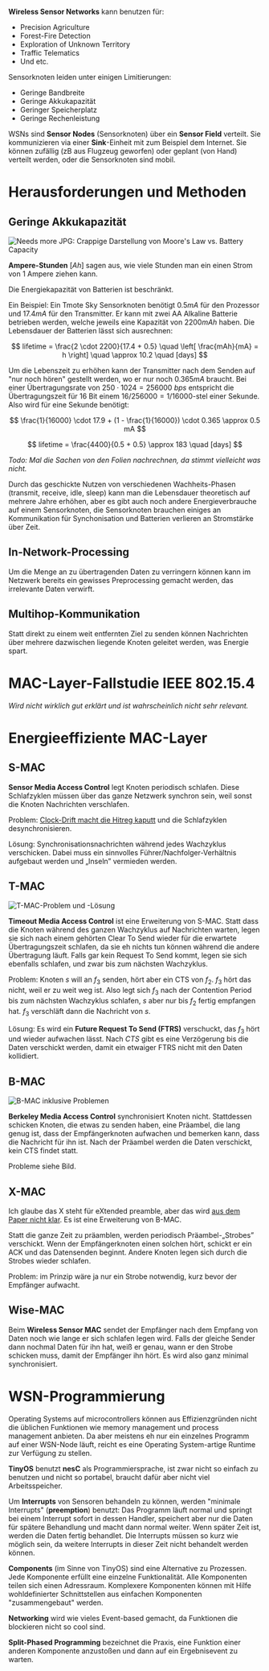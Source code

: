 **Wireless Sensor Networks** kann benutzen für:

* Precision Agriculture
* Forest-Fire Detection
* Exploration of Unknown Territory
* Traffic Telematics
* Und etc.

Sensorknoten leiden unter einigen Limitierungen:

* Geringe Bandbreite
* Geringe Akkukapazität
* Geringer Speicherplatz
* Geringe Rechenleistung

WSNs sind **Sensor Nodes** (Sensorknoten) über ein **Sensor Field** verteilt. Sie kommunizieren via einer **Sink**-Einheit mit zum Beispiel dem Internet. Sie können zufällig (zB aus Flugzeug geworfen) oder geplant (von Hand) verteilt werden, oder die Sensorknoten sind mobil.

# Herausforderungen und Methoden

## Geringe Akkukapazität

![Needs more JPG: Crappige Darstellung von Moore's Law vs. Battery Capacity](/img/moore-vs-battery.jpg)

**Ampere-Stunden** $[Ah]$ sagen aus, wie viele Stunden man ein einen Strom von 1 Ampere ziehen kann.

Die Energiekapazität von Batterien ist beschränkt.

Ein Beispiel: Ein Tmote Sky Sensorknoten benötigt $0.5 mA$ für den Prozessor und $17.4 mA$ für den Transmitter. Er kann mit zwei AA Alkaline Batterie betrieben werden, welche jeweils eine Kapazität von $2200 mAh$ haben. Die Lebensdauer der Batterien lässt sich ausrechnen:

$$
lifetime = \frac{2 \cdot 2200}{17.4 + 0.5} \quad \left[ \frac{mAh}{mA} = h \right] \quad \approx 10.2 \quad [days]
$$

Um die Lebenszeit zu erhöhen kann der Transmitter nach dem Senden auf "nur noch hören" gestellt werden, wo er nur noch $0.365 mA$ braucht. Bei einer Übertragungsrate von $250 \cdot 1024 = 256000 \ bps$ entspricht die Übertragungszeit für 16 Bit einem $16 / 256000 = 1 / 16000$-stel einer Sekunde. Also wird für eine Sekunde benötigt:

$$
\frac{1}{16000} \cdot 17.9 + (1 - \frac{1}{16000}) \cdot 0.365 \approx 0.5 mA
$$

$$
lifetime = \frac{4400}{0.5 + 0.5} \approx 183 \quad [days]
$$

*Todo: Mal die Sachen von den Folien nachrechnen, da stimmt vielleicht was nicht.*

Durch das geschickte Nutzen von verschiedenen Wachheits-Phasen (transmit, receive, idle, sleep) kann man die Lebensdauer theoretisch auf mehrere Jahre erhöhen, aber es gibt auch noch andere Energieverbrauche auf einem Sensorknoten, die Sensorknoten brauchen einiges an Kommunikation für Synchonisation und Batterien verlieren an Stromstärke über Zeit.

## In-Network-Processing
Um die Menge an zu übertragenden Daten zu verringern können kann im Netzwerk bereits ein gewisses Preprocessing gemacht werden, das irrelevante Daten verwirft.

## Multihop-Kommunikation

Statt direkt zu einem weit entfernten Ziel zu senden können Nachrichten über mehrere dazwischen liegende Knoten geleitet werden, was Energie spart.


# MAC-Layer-Fallstudie IEEE 802.15.4

*Wird nicht wirklich gut erklärt und ist wahrscheinlich nicht sehr relevant.*


# Energieeffiziente MAC-Layer

## S-MAC

**Sensor Media Access Control** legt Knoten periodisch schlafen. Diese Schlafzyklen müssen über das ganze Netzwerk synchron sein, weil sonst die Knoten Nachrichten verschlafen.

Problem: [Clock-Drift macht die Hitreg kaputt](https://www.reddit.com/r/GlobalOffensive/comments/3zsmxd/clock_drift_issue_making_client_and_server_out_of/) und die Schlafzyklen desynchronisieren.

Lösung: Synchronisationsnachrichten während jedes Wachzyklus verschicken. Dabei muss ein sinnvolles Führer/Nachfolger-Verhältnis aufgebaut werden und „Inseln” vermieden werden.

## T-MAC

![T-MAC-Problem und -Lösung](/img/tmac.png)

**Timeout Media Access Control** ist eine Erweiterung von S-MAC. Statt dass die Knoten während des ganzen Wachzyklus auf Nachrichten warten, legen sie sich nach einem gehörten Clear To Send wieder für die erwartete Übertragungszeit schlafen, da sie eh nichts tun können während die andere Übertragung läuft. Falls gar kein Request To Send kommt, legen sie sich ebenfalls schlafen, und zwar bis zum nächsten Wachzyklus.

Problem: Knoten $s$ will an $f_3$ senden, hört aber ein CTS von $f_2$. $f_3$ hört das nicht, weil er zu weit weg ist. Also legt sich $f_3$ nach der Contention Period bis zum nächsten Wachzyklus schlafen, $s$ aber nur bis $f_2$ fertig empfangen hat. $f_3$ verschläft dann die Nachricht von $s$.

Lösung: Es wird ein **Future Request To Send (FTRS)** verschuckt, das $f_3$ hört und wieder aufwachen lässt. Nach $CTS$ gibt es eine Verzögerung bis die Daten verschickt werden, damit ein etwaiger FTRS nicht mit den Daten kollidiert.

## B-MAC

![B-MAC inklusive Problemen](/img/bmac.png)

**Berkeley Media Access Control** synchronisiert Knoten nicht. Stattdessen schicken Knoten, die etwas zu senden haben, eine Präambel, die lang genug ist, dass der Empfängerknoten aufwachen und bemerken kann, dass die Nachricht für ihn ist. Nach der Präambel werden die Daten verschickt, kein CTS findet statt.

Probleme siehe Bild.

## X-MAC

Ich glaube das X steht für eXtended preamble, aber das wird [aus dem Paper nicht klar](http://web.stanford.edu/class/cs244e/papers/xmac.pdf). Es ist eine Erweiterung von B-MAC.

Statt die ganze Zeit zu präamblen, werden periodisch Präambel-„Strobes” verschickt. Wenn der Empfängerknoten einen solchen hört, schickt er ein ACK und das Datensenden beginnt. Andere Knoten legen sich durch die Strobes wieder schlafen.

Problem: im Prinzip wäre ja nur ein Strobe notwendig, kurz bevor der Empfänger aufwacht.

## Wise-MAC

Beim **Wireless Sensor MAC** sendet der Empfänger nach dem Empfang von Daten noch wie lange er sich schlafen legen wird. Falls der gleiche Sender dann nochmal Daten für ihn hat, weiß er genau, wann er den Strobe schicken muss, damit der Empfänger ihn hört. Es wird also ganz minimal synchronisiert.

# WSN-Programmierung

Operating Systems auf microcontrollers können aus Effizienzgründen nicht die üblichen Funktionen wie memory management und process management anbieten. Da aber meistens eh nur ein einzelnes Programm auf einer WSN-Node läuft, reicht es eine Operating System-artige Runtime zur Verfügung zu stellen.

**TinyOS** benutzt **nesC** als Programmiersprache, ist zwar nicht so einfach zu benutzen und nicht so portabel, braucht dafür aber nicht viel Arbeitsspeicher.

Um **Interrupts** von Sensoren behandeln zu können, werden "minimale Interrupts" (**preemption**) benutzt: Das Programm läuft normal und springt bei einem Interrupt sofort in dessen Handler, speichert aber nur die Daten für spätere Behandlung und macht dann normal weiter. Wenn später Zeit ist, werden die Daten fertig behandlet. Die Interrupts müssen so kurz wie möglich sein, da weitere Interrupts in dieser Zeit nicht behandelt werden können.

**Components** (im Sinne von TinyOS) sind eine Alternative zu Prozessen. Jede Komponente erfüllt eine einzelne Funktionalität. Alle Komponenten teilen sich einen Adressraum. Komplexere Komponenten können mit Hilfe wohldefinierter Schnittstellen aus einfachen Komponenten "zusammengebaut" werden.

**Networking** wird wie vieles Event-based gemacht, da Funktionen die blockieren nicht so cool sind.

**Split-Phased Programming** bezeichnet die Praxis, eine Funktion einer anderen Komponente anzustoßen und dann auf ein Ergebnisevent zu warten.
